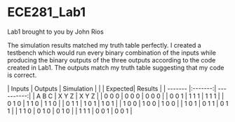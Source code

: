 ECE281_Lab1
===========

Lab1 brought to you by John Rios

The simulation results matched my truth table perfectly. I created a testbench which would run 
every binary combination of the inputs while producing the binary outputs of the three outputs
according to the code created in Lab1. The outputs match my truth table suggesting that my code
is correct. 

| Inputs  | Outputs | Simulation |
|         | Expected|   Results  |
| ------- |:-------:| ----------:|
| A  B  C | X  Y  Z |   X  Y  Z  |
| 0  0  0 | 0  0  0 |   0  0  0  |
| 0  0  1 | 1  1  1 |   1  1  1  |
| 0  1  0 | 1  1  0 |   1  1  0  |
| 0  1  1 | 1  0  1 |   1  0  1  |
| 1  0  0 | 1  0  0 |   1  0  0  |
| 1  0  1 | 0  1  1 |   0  1  1  |
| 1  1  0 | 0  1  0 |   0  1  0  |
| 1  1  1 | 0  0  1 |   0  0  1  |
